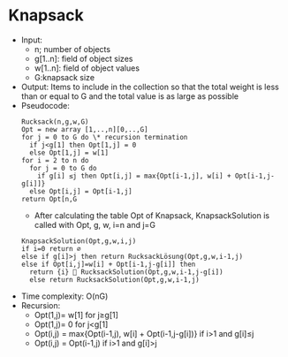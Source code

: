 # Knapsack

- Input:
  - n; number of objects
  - g[1..n]: field of object sizes
  - w[1..n]: field of object values
  - G:knapsack size
- Output: Items to include in the collection so that the total weight is less than or equal to G and the total value is as large as possible
- Pseudocode:
  ```
  Rucksack(n,g,w,G)
  Opt = new array [1,..,n][0,..,G]
  for j = 0 to G do \* recursion termination
    if j<g[1] then Opt[1,j] = 0
    else Opt[1,j] = w[1]
  for i = 2 to n do
    for j = 0 to G do
      if g[i] ≤j then Opt[i,j] = max{Opt[i-1,j], w[i] + Opt[i-1,j-g[i]]}
    else Opt[i,j] = Opt[i-1,j]
  return Opt[n,G
	```
  - After calculating the table Opt of Knapsack, KnapsackSolution is called with Opt, g, w, i=n and j=G
  ```
  KnapsackSolution(Opt,g,w,i,j)
  if i=0 return ∅
  else if g[i]>j then return RucksackLösung(Opt,g,w,i-1,j)
  else if Opt[i,j]=w[i] + Opt[i-1,j-g[i]] then
    return {i}  RucksackSolution(Opt,g,w,i-1,j-g[i])
    else return RucksackSolution(Opt,g,w,i-1,j)
  ```
- Time complexity: O(nG)
- Recursion:
  - Opt(1,j)= w[1] for j≥g[1]
  - Opt(1,j)= 0 for j<g[1]
  - Opt(i,j) = max{Opt(i-1,j), w[i] + Opt(i-1,j-g[i])} if i>1 and g[i]≤j
  - Opt(i,j) = Opt(i-1,j) if i>1 and g[i]>j
